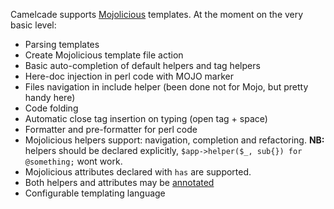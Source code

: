 Camelcade supports [Mojolicious](http://mojolicio.us/) templates. At the moment on the very basic level:

* Parsing templates
* Create Mojolicious template file action
* Basic auto-completion of default helpers and tag helpers
* Here-doc injection in perl code with MOJO marker
* Files navigation in include helper (been done not for Mojo, but pretty handy here)
* Code folding
* Automatic close tag insertion on typing (open tag + space)
* Formatter and pre-formatter for perl code
* Mojolicious helpers support: navigation, completion and refactoring. **NB:** helpers should be declared explicitly, `$app->helper($_, sub{}) for @something;` wont work.
* Mojolicious attributes declared with `has` are supported.
* Both helpers and attributes may be [annotated](https://github.com/Camelcade/Perl5-IDEA/wiki/Annotations)
* Configurable templating language
